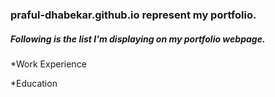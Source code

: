 ### praful-dhabekar.github.io represent my portfolio.
##### Following is the list I'm displaying on my portfolio webpage.

*Work Experience

*Education
